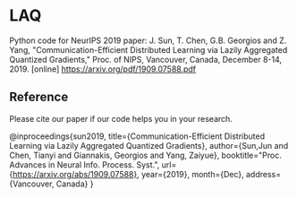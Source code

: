 # LAQ
Python code for NeurIPS 2019 paper: J. Sun, T. Chen, G.B. Georgios and Z. Yang, "Communication-Efficient Distributed Learning via Lazily Aggregated Quantized Gradients," Proc. of NIPS, Vancouver, Canada, December 8-14, 2019. [online] https://arxiv.org/pdf/1909.07588.pdf

## **Reference**

Please cite our paper if our code helps you in your research.

@inproceedings{sun2019,
  title={Communication-Efficient Distributed Learning via Lazily Aggregated Quantized Gradients},
  author={Sun,Jun and Chen, Tianyi and Giannakis, Georgios and Yang, Zaiyue},
  booktitle="Proc. Advances in Neural Info. Process. Syst.",
  url={https://arxiv.org/abs/1909.07588},
  year={2019},
  month={Dec},
  address={Vancouver, Canada}
}

